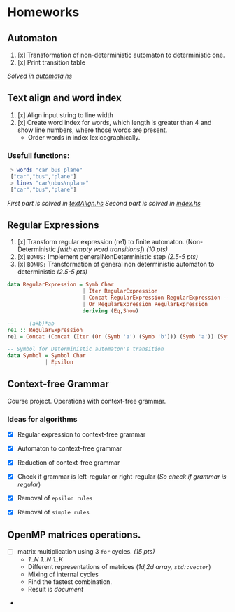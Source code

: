 
# Homeworks
## Automaton

1. [x] Transformation of non-deterministic automaton to deterministic one.
2. [x] Print transition table

*Solved in [automata.hs](src/automaton.hs)*

## Text align and word index
1. [x] Align input string to line width
2. [x] Create word index for words, which length is greater than 4 and show line numbers, where those words are present.
    - Order words in index lexicographically.


### Usefull functions:
``` haskell
 > words "car bus plane"
 ["car","bus","plane"]
 > lines "car\nbus\nplane"
 ["car","bus","plane"]
```

*First part is solved in [textAlign.hs](src/textAlign.hs)*
*Second part is solved in [index.hs](src/index.hs)*

## Regular Expressions
1. [x] Transform regular expression (re1) to finite automaton. (Non-Deterministic *[with empty word transitions]*) *(10 pts)*
2. [x] `BONUS:` Implement generalNonDeterministic step *(2.5-5 pts)*
3. [x] `BONUS:` Transformation of general non deterministic automaton to deterministic *(2.5-5 pts)*

```haskell
data RegularExpression = Symb Char
                        | Iter RegularExpression
                        | Concat RegularExpression RegularExpression -- Concatenation
                        | Or RegularExpression RegularExpression
                        deriving (Eq,Show)

--     (a+b)*ab
re1 :: RegularExpression
re1 = Concat (Concat (Iter (Or (Symb 'a') (Symb 'b'))) (Symb 'a')) (Symb 'b')

-- Symbol for Deterministic automaton's transition
data Symbol = Symbol Char
            | Epsilon

```

## Context-free Grammar
Course project. Operations with context-free grammar.

### Ideas for algorithms
- [x] Regular expression to context-free grammar
- [x] Automaton to context-free grammar
- [x] Reduction of context-free grammar
- [x] Check if grammar is left-regular or right-regular (*So check if grammar is regular*)
- [x] Removal of `epsilon rules`
- [x] Removal of `simple rules`


## OpenMP matrices operations. 
- [ ] matrix multiplication using 3 `for` cycles. *(15 pts)*
    - *1..N 1..N 1..K*
    - Different representations of matrices (*1d,2d array, `std::vector`*)
    - Mixing of internal cycles
    - Find the fastest combination.
    - Result is *document*
- 
